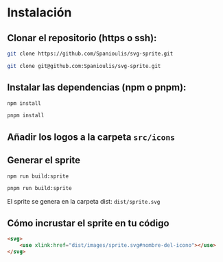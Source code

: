 # Instalación

## Clonar el repositorio (https o ssh):

```sh
git clone https://github.com/Spanioulis/svg-sprite.git
```
```sh
git clone git@github.com:Spanioulis/svg-sprite.git
```

## Instalar las dependencias (npm o pnpm):

```sh
npm install
```
```sh
pnpm install
```

## Añadir los logos a la carpeta `src/icons`

## Generar el sprite

```sh
npm run build:sprite
```
```sh
pnpm run build:sprite
```

El sprite se genera en la carpeta dist: `dist/sprite.svg`

## Cómo incrustar el sprite en tu código

```html
<svg>
	<use xlink:href="dist/images/sprite.svg#nombre-del-icono"></use>
</svg>
```
